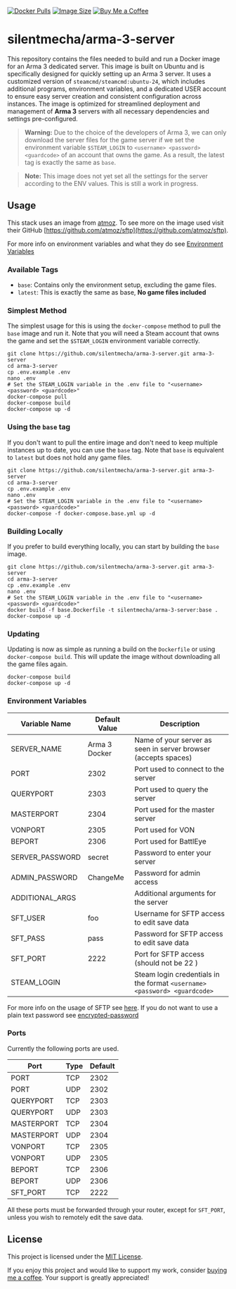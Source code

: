 [![Docker Pulls](https://img.shields.io/docker/pulls/silentmecha/arma-3-server.svg)](https://hub.docker.com/r/silentmecha/arma-3-server)
[![Image Size](https://img.shields.io/docker/image-size/silentmecha/arma-3-server/latest.svg)](https://hub.docker.com/r/silentmecha/arma-3-server)
[![Buy Me a Coffee](https://img.shields.io/badge/Buy%20Me%20a%20Coffee-donate-success?logo=buy-me-a-coffee&logoColor=white)](https://www.buymeacoffee.com/silent001)

# silentmecha/arma-3-server

This repository contains the files needed to build and run a Docker image for an Arma 3 dedicated server. This image is built on Ubuntu and is specifically designed for quickly setting up an Arma 3 server. It uses a customized version of `steamcmd/steamcmd:ubuntu-24`, which includes additional programs, environment variables, and a dedicated USER account to ensure easy server creation and consistent configuration across instances. The image is optimized for streamlined deployment and management of **Arma 3** servers with all necessary dependencies and settings pre-configured.

> **Warning:** Due to the choice of the developers of Arma 3, we can only download the server files for the game server if we set the environment variable `$STEAM_LOGIN` to `<username> <password> <guardcode>` of an account that owns the game. As a result, the latest tag is exactly the same as `base`.

> **Note:** This image does not yet set all the settings for the server according to the ENV values. This is still a work in progress.

## Usage

This stack uses an image from [atmoz](https://github.com/atmoz). To see more on the image used visit their GitHub [https://github.com/atmoz/sftp](https://github.com/atmoz/sftp).

For more info on environment variables and what they do see [Environment Variables](#environment-variables)

### Available Tags

- `base`: Contains only the environment setup, excluding the game files.
- `latest`: This is exactly the same as base, **No game files included**

### Simplest Method

The simplest usage for this is using the `docker-compose` method to pull the `base` image and run it. Note that you will need a Steam account that owns the game and set the `$STEAM_LOGIN` environment variable correctly.

```console
git clone https://github.com/silentmecha/arma-3-server.git arma-3-server
cd arma-3-server
cp .env.example .env
nano .env
# Set the STEAM_LOGIN variable in the .env file to "<username> <password> <guardcode>"
docker-compose pull
docker-compose build
docker-compose up -d
```

### Using the `base` tag

If you don't want to pull the entire image and don't need to keep multiple instances up to date, you can use the `base` tag. Note that `base` is equivalent to `latest` but does not hold any game files.

```console
git clone https://github.com/silentmecha/arma-3-server.git arma-3-server
cd arma-3-server
cp .env.example .env
nano .env
# Set the STEAM_LOGIN variable in the .env file to "<username> <password> <guardcode>"
docker-compose -f docker-compose.base.yml up -d
```

### Building Locally

If you prefer to build everything locally, you can start by building the `base` image.

```console
git clone https://github.com/silentmecha/arma-3-server.git arma-3-server
cd arma-3-server
cp .env.example .env
nano .env
# Set the STEAM_LOGIN variable in the .env file to "<username> <password> <guardcode>"
docker build -f base.Dockerfile -t silentmecha/arma-3-server:base .
docker-compose up -d
```

### Updating

Updating is now as simple as running a build on the `Dockerfile` or using `docker-compose build`. This will update the image without downloading all the game files again.

```console
docker-compose build
docker-compose up -d
```

### Environment Variables

| Variable Name   | Default Value | Description                                                               |
|-----------------|---------------|---------------------------------------------------------------------------|
| SERVER_NAME     | Arma 3 Docker | Name of your server as seen in server browser (accepts spaces)            |
| PORT            | 2302          | Port used to connect to the server                                        |
| QUERYPORT       | 2303          | Port used to query the server                                             |
| MASTERPORT      | 2304          | Port used for the master server                                           |
| VONPORT         | 2305          | Port used for VON                                                         |
| BEPORT          | 2306          | Port used for BattlEye                                                    |
| SERVER_PASSWORD | secret        | Password to enter your server                                             |
| ADMIN_PASSWORD  | ChangeMe      | Password for admin access                                                 |
| ADDITIONAL_ARGS |               | Additional arguments for the server                                       |
| SFT_USER        | foo           | Username for SFTP access to edit save data                                |
| SFT_PASS        | pass          | Password for SFTP access to edit save data                                |
| SFT_PORT        | 2222          | Port for SFTP access (should not be 22 )                                  |
| STEAM_LOGIN     |               | Steam login credentials in the format `<username> <password> <guardcode>` |

For more info on the usage of SFTP see [here](https://github.com/atmoz/sftp). If you do not want to use a plain text password see [encrypted-password](https://github.com/atmoz/sftp#encrypted-password)

### Ports
Currently the following ports are used.

| Port        | Type | Default |
|-------------|------|---------|
| PORT        | TCP  | 2302    |
| PORT        | UDP  | 2302    |
| QUERYPORT   | TCP  | 2303    |
| QUERYPORT   | UDP  | 2303    |
| MASTERPORT  | TCP  | 2304    |
| MASTERPORT  | UDP  | 2304    |
| VONPORT     | TCP  | 2305    |
| VONPORT     | UDP  | 2305    |
| BEPORT      | TCP  | 2306    |
| BEPORT      | UDP  | 2306    |
| SFT_PORT    | TCP  | 2222    |

All these ports must be forwarded through your router, except for `SFT_PORT`, unless you wish to remotely edit the save data.

## License

This project is licensed under the [MIT License](LICENSE).

If you enjoy this project and would like to support my work, consider [buying me a coffee](https://www.buymeacoffee.com/silent001). Your support is greatly appreciated!
